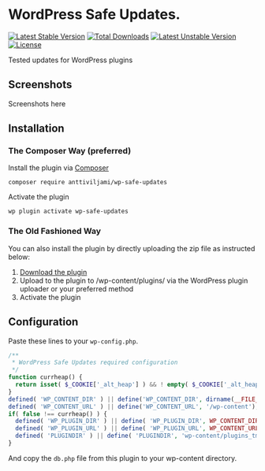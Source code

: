 # WordPress Safe Updates.
[![Latest Stable Version](https://poser.pugx.org/anttiviljami/wp-safe-updates/v/stable)](https://packagist.org/packages/anttiviljami/wp-safe-updates) [![Total Downloads](https://poser.pugx.org/anttiviljami/wp-safe-updates/downloads)](https://packagist.org/packages/anttiviljami/wp-safe-updates) [![Latest Unstable Version](https://poser.pugx.org/anttiviljami/wp-safe-updates/v/unstable)](https://packagist.org/packages/anttiviljami/wp-safe-updates) [![License](https://poser.pugx.org/anttiviljami/wp-safe-updates/license)](https://packagist.org/packages/anttiviljami/wp-safe-updates)

Tested updates for WordPress plugins

## Screenshots

Screenshots here

## Installation

### The Composer Way (preferred)

Install the plugin via [Composer](https://getcomposer.org/)
```
composer require anttiviljami/wp-safe-updates
```

Activate the plugin
```
wp plugin activate wp-safe-updates
```

### The Old Fashioned Way

You can also install the plugin by directly uploading the zip file as instructed below:

1. [Download the plugin](archive/master.zip)
2. Upload to the plugin to /wp-content/plugins/ via the WordPress plugin uploader or your preferred method
3. Activate the plugin

## Configuration

Paste these lines to your `wp-config.php`.
```php
/**
 * WordPress Safe Updates required configuration
 */
function currheap() {
  return isset( $_COOKIE['_alt_heap'] ) && ! empty( $_COOKIE['_alt_heap'] ) ? preg_replace('/[^a-z0-9]/', '', strtolower( $_COOKIE['_alt_heap'] ) ) : false;
}
defined( 'WP_CONTENT_DIR' ) || define('WP_CONTENT_DIR', dirname(__FILE__) . '/wp-content');
defined( 'WP_CONTENT_URL' ) || define('WP_CONTENT_URL', '/wp-content');
if( false !== currheap() ) {
  defined( 'WP_PLUGIN_DIR' ) || define( 'WP_PLUGIN_DIR', WP_CONTENT_DIR . '/plugins_tmp_' . currheap() );
  defined( 'WP_PLUGIN_URL' ) || define( 'WP_PLUGIN_URL', WP_CONTENT_URL . '/plugins_tmp_' . currheap() );
  defined( 'PLUGINDIR' ) || define( 'PLUGINDIR', 'wp-content/plugins_tmp_' . currheap() );
}
```

And copy the `db.php` file from this plugin to your wp-content directory.
